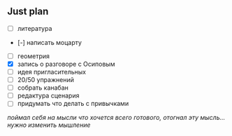 ## Just plan
- [ ] литература 
- [-] написать моцарту 
- [ ] геометрия 
- [x] запись о разговоре с Осиповым
- [ ] идея пригласительных
- [ ] 20/50 упражнений
- [ ] собрать канабан
- [ ] редактура сценария
- [ ] придумать что делать с привычками

*поймал себя на мысли что хочется всего готового, отогнал эту мысль... нужно изменить мышление*
